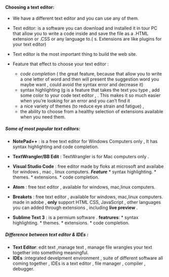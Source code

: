 #### Choosing a text editor:
* We have a different text editor and you can use any of them.
* Text editor: is a software you can download and installed it in tour PC  that allow you to write a code inside and save the file as a .HTML extension or .CSS or any language to.( s. Extensions are like plugins for your text editor)
* Text editor is the most important thing to build the web site.
* Feature that effect to choose your text editor :

     * _code completion_ ( the great feature, because that allow you to write a one letter of word and then will present the suggestion word you maybe want , could avoid the syntax error and decrease it)
     * syntax highlighting (g is a feature that takes the text you type , add some color to your code text editor , . This makes it so much easier when you’re looking for an error and you can’t find it
     * a nice variety of themes (to reduce eye strain and fatigue) , 
     * the ability to choose from a healthy selection of extensions available when you need them.

##### Some of most popular text editors:
* **NotePad++** : is a free text editor for Windows Computers only , It has syntax highlighting and code completion.
* **TextWrangler/BB Edit** : TextWrangler is for Mac computers only .
* **Visual Studio Code** : free editor made by floks at microsoft and availabe for windows , mac , linux computers.
     ***Feature*** 
         * syntax highlighting.
         * themes.
         * extensions.
         * code completion.
* **Atom** : free text editor , available for windows, mac,linux computers.

*  **Breakets** : free text editor , available  for windows, mac,linux computers. made in adobe , **only** support HTML CSS, JavaScript , other languages you can added through extensions , including **live preview** .

* **Sublime Text 3** : is a permium software .
     **featrures**:
         * syntax highlighting.
         * themes.
         * extensions.
         * code completion.

##### Difference between *text editor & IDEs* :
 * **Text Editor**: edit text ,manage text , manage file wrangles your text together into something meaningful.
 * **IDEs** :integrated develpment environment , suite of different software all coming together  , IDEs is a text editor , file manager , compiler , debugger.


